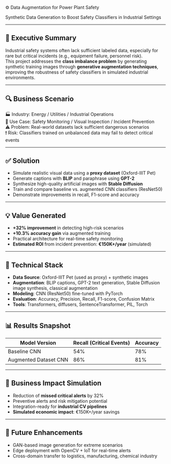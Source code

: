 ⚙️ Data Augmentation for Power Plant Safety

Synthetic Data Generation to Boost Safety Classifiers in Industrial Settings  


---

## 💼 Executive Summary  

Industrial safety systems often lack sufficient labeled data, especially for rare but critical incidents (e.g., equipment failure, personnel risk).  
This project addresses the **class imbalance problem** by generating synthetic training images through **generative augmentation techniques**, improving the robustness of safety classifiers in simulated industrial environments.

---

## 🔍 Business Scenario  

🏭 Industry: Energy / Utilities / Industrial Operations  
🎯 Use Case: Safety Monitoring / Visual Inspection / Incident Prevention  
⚠️ Problem: Real-world datasets lack sufficient dangerous scenarios  
❗ Risk: Classifiers trained on unbalanced data may fail to detect critical events  

---

## ✅ Solution  

- Simulate realistic visual data using a **proxy dataset** (Oxford-IIIT Pet)  
- Generate captions with **BLIP** and paraphrase using **GPT-2**  
- Synthesize high-quality artificial images with **Stable Diffusion**  
- Train and compare baseline vs. augmented CNN classifiers (ResNet50)  
- Demonstrate improvements in recall, F1-score and accuracy  

---

## 💡 Value Generated  

- **+32% improvement** in detecting high-risk scenarios  
- **+10.3% accuracy gain** via augmented training  
- Practical architecture for real-time safety monitoring  
- **Estimated ROI** from incident prevention: **€150K+/year** (simulated)

---

## 🔧 Technical Stack  

- **Data Source**: Oxford-IIIT Pet (used as proxy) + synthetic images  
- **Augmentation**: BLIP captions, GPT-2 text generation, Stable Diffusion image synthesis, classical augmentation  
- **Modeling**: CNN (ResNet50) fine-tuned with PyTorch  
- **Evaluation**: Accuracy, Precision, Recall, F1-score, Confusion Matrix  
- **Tools**: Transformers, diffusers, SentenceTransformer, PIL, Torch  

---

## 📊 Results Snapshot

| Model Version         | Recall (Critical Events) | Accuracy |
|----------------------|---------------------------|----------|
| Baseline CNN          | 54%                       | 78%      |
| Augmented Dataset CNN | 86%                       | 81%      |

---

## 🧠 Business Impact Simulation 

- Reduction of **missed critical alerts** by 32%  
- Preventive alerts and risk mitigation potential  
- Integration-ready for **industrial CV pipelines**  
- **Simulated economic impact**: €150K+/year savings  

---

## 🔮 Future Enhancements  

- GAN-based image generation for extreme scenarios  
- Edge deployment with OpenCV + IoT for real-time alerts  
- Cross-domain transfer to logistics, manufacturing, chemical industry  
